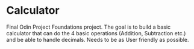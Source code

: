 # Calculator
Final Odin Project Foundations project. The goal is to build a basic calculator that can do the 4 basic operations (Addition, Subtraction etc.) and be able to handle decimals. 
Needs to be as User friendly as possible.
